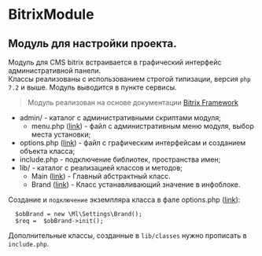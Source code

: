# BitrixModule

## Модуль для настройки проекта.  
Модуль для CMS bitrix встраивается в графический интерфейс административной панели.  
Классы реализованы с использованием строгой типизации, версия `php 7.2` и выше.   Модуль выводится в пункте сервисы.

> Модуль реализован на основе документации [Bitrix Framework](https://dev.1c-bitrix.ru/learning/course/index.php?COURSE_ID=43&CHAPTER_ID=04609&LESSON_PATH=3913.3435.4609)


- admin/ - каталог с административными скриптами модуля;  
  - menu.php ([link](./admin/menu.php)) - файл с административным меню модуля, выбор места установки;  
- options.php ([link](./options.php)) - файл с графическим интерфейсам и созданием объекта класса;
- include.php - подключение библиотек, пространства имен;
- lib/ - каталог с реализацией классов и методов;
  - Main ([link](./lib/Main.php)) - Главный абстрактный класс.
  - Brand ([link](./lib/classes/Brand.php)) - Класс устанавливающий значение в инфоблоке.

Создание и `подключение` экземпляра класса в фале options.php ([link](./options.php)):
```injectablephp
  $obBrand = new \Ml\Settings\Brand();
  $req =  $obBrand->init();
```
Дополнительные классы, созданные в `lib/classes` нужно прописать в `include.php`.